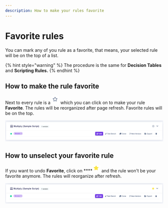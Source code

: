 ```yaml
---
description: How to make your rules favorite
---
```


# Favorite rules

You can mark any of you rule as a favorite, that means, your selected rule will be on the top of a list.

{% hint style="warning" %}
The procedure is the same for **Decision Tables** and **Scripting Rules.**
{% endhint %}

## How to make the rule favorite

Next to every rule is a ![](../.gitbook/assets/star.png) which you can click on to make your rule **Favorite**. The rules will be reorganized after page refresh. Favorite rules will be on the top.

![](../.gitbook/assets/image%20%2887%29.png)

## How to unselect your favorite rule

If you want to undo **Favorite**, click on ****![](../.gitbook/assets/star-yellow.png) and the rule won't be your favorite anymore. The rules will reorganize after refresh.

![](../.gitbook/assets/image%20%2883%29.png)



